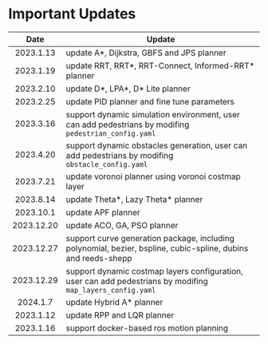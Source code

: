 # Important Updates

| Date | Update |
| :--: | ------ |
| 2023.1.13 | update A*, Dijkstra, GBFS and JPS planner|
| 2023.1.19 | update RRT, RRT*, RRT-Connect, Informed-RRT* planner|
| 2023.2.10 | update D*, LPA*, D* Lite planner|
| 2023.2.25 | update PID planner and fine tune parameters|
| 2023.3.16 | support dynamic simulation environment, user can add pedestrians by modifing `pedestrian_config.yaml` |
| 2023.4.20 | support dynamic obstacles generation, user can add pedestrians by modifing `obstacle_config.yaml` |
| 2023.7.21 | update voronoi planner using voronoi costmap layer |
| 2023.8.14 | update Theta*, Lazy Theta* planner|
| 2023.10.1 | update APF planner|
| 2023.12.20 | update ACO, GA, PSO planner|
| 2023.12.27 | support curve generation package, including polynomial, bezier, bspline, cubic-spline, dubins and reeds-shepp|
| 2023.12.29 | support dynamic costmap layers configuration, user can add pedestrians by modifing `map_layers_config.yaml` |
| 2024.1.7 | update Hybrid A* planner|
| 2023.1.12 | update RPP and LQR planner|
| 2023.1.16 | support docker-based ros motion planning |








